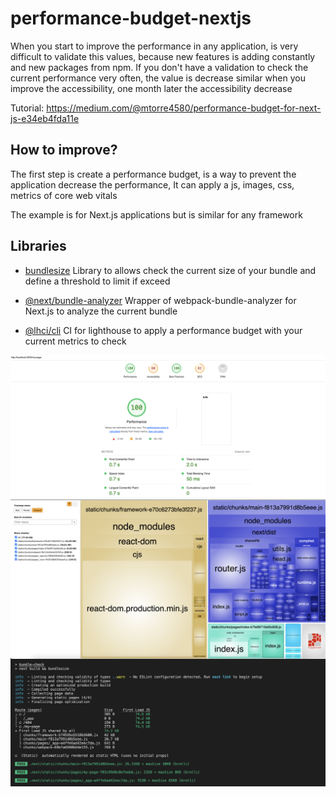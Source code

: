 # performance-budget-nextjs

When you start to improve the performance in any application, is very difficult to validate this values, because new features is adding constantly and new packages from npm. If you don't have a validation to check the current performance very often, the value is decrease similar when you improve the accessibility, one month later the accessibility decrease

Tutorial: https://medium.com/@mtorre4580/performance-budget-for-next-js-e34eb4fda11e

## How to improve?

The first step is create a performance budget, is a way to prevent the application decrease the performance, It can apply a js, images, css, metrics of core web vitals

The example is for Next.js applications but is similar for any framework 

## Libraries

- [bundlesize](https://www.npmjs.com/package/bundlesize) Library to allows check the current size of your bundle and define a threshold to limit if exceed

- [@next/bundle-analyzer](https://www.npmjs.com/package/@next/bundle-analyzer) Wrapper of webpack-bundle-analyzer for Next.js to analyze the current bundle

- [@lhci/cli](https://www.npmjs.com/package/@lhci/cli) CI for lighthouse to apply a performance budget with your current metrics to check


<div style="display:flex; align-items:center">
  <img src="https://github.com/mtorre4580/performance-budget-nextjs/blob/main/lighthouse.png" alt="lighthouse" />
</div>


<div style="display:flex; align-items:center">
  <img src="https://github.com/mtorre4580/performance-budget-nextjs/blob/main/bundle-analyzer.png" alt="bundle-analyzer" />
</div>


<div style="display:flex; align-items:center">
  <img src="https://github.com/mtorre4580/performance-budget-nextjs/blob/main/bundle-check.png" alt="bundle-check" />
</div>
